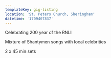```yaml
---
templateKey: gig-listing
location: 'St. Peters Church, Sheringham'
datetime: '1709407837'
---
```

C﻿elebrating 200 year of the RNLI

M﻿ixture of Shantymen songs with local celebrities

2﻿ x 45 min sets